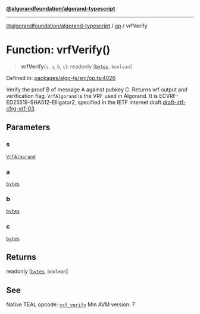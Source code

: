 [**@algorandfoundation/algorand-typescript**](../../README.md)

***

[@algorandfoundation/algorand-typescript](../../README.md) / [op](../README.md) / vrfVerify

# Function: vrfVerify()

> **vrfVerify**(`s`, `a`, `b`, `c`): readonly \[[`bytes`](../../index/type-aliases/bytes.md), `boolean`\]

Defined in: [packages/algo-ts/src/op.ts:4026](https://github.com/algorandfoundation/puya-ts/blob/main/packages/algo-ts/src/op.ts#L4026)

Verify the proof B of message A against pubkey C. Returns vrf output and verification flag.
`VrfAlgorand` is the VRF used in Algorand. It is ECVRF-ED25519-SHA512-Elligator2, specified in the IETF internet draft [draft-irtf-cfrg-vrf-03](https://datatracker.ietf.org/doc/draft-irtf-cfrg-vrf/03/).

## Parameters

### s

[`VrfAlgorand`](../enumerations/VrfVerify.md#vrfalgorand)

### a

[`bytes`](../../index/type-aliases/bytes.md)

### b

[`bytes`](../../index/type-aliases/bytes.md)

### c

[`bytes`](../../index/type-aliases/bytes.md)

## Returns

readonly \[[`bytes`](../../index/type-aliases/bytes.md), `boolean`\]

## See

Native TEAL opcode: [`vrf_verify`](https://dev.algorand.co/reference/algorand-teal/opcodes#vrf_verify)
Min AVM version: 7
